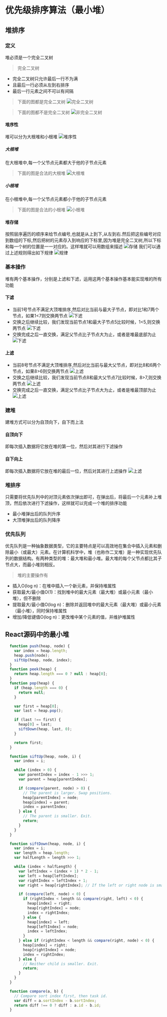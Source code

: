 # 优先级排序算法（最小堆）

## 堆排序
### 定义 
堆必须是一个完全二叉树
> 完全二叉树
+ 完全二叉树只允许最后一行不为满
+ 且最后一行必须从左到右排序
+ 最后一行元素之间不可以有间隔

> 下面的图都是完全二叉树
![完全二叉树](./imgs/1.jpg)

> 下面的图都不是完全二叉树
![非完全二叉树](./imgs/2.jpg)

#### 堆序性
堆可以分为大根堆和小根堆
![堆序性](./imgs/3.jpg)

##### 大根堆
在大根堆中,每一个父节点元素都大于他的子节点元素

> 下面的图是合法的大根堆
![大根堆](./imgs/4.jpg)

##### 小根堆
在小根堆中,每一个父节点元素都小于他的子节点元素

> 下面的图是合法的小根堆
![小根堆](./imgs/5.jpg)

#### 堆存储
按照层序遍历的顺序来给节点编号,也就是从上到下,从左到右.然后把这些编号对应到数组的下标,然后把树的元素存入到响应的下标里,因为堆是完全二叉树,所以下标和每一个树的位置是一一对应的。这样堆就可以用数组来描述
![存储](./imgs/6.jpg)
我们可以通过上述规则得出如下规律
![规律](./imgs/7.jpg)

### 基本操作
堆有两个基本操作，分别是上滤和下滤，运用这两个基本操作基本能实现堆的所有功能
#### 下滤
> 
+ 当前1号节点不满足大顶堆排序,然后对比当前与最大子节点，即对比1和7两个节点，如果1<7则交换两节点
![下滤](./imgs/8.jpg)
+ 交换之后继续比较，我们发现当前节点1和最大子节点5比较时候，1<5,则交换两节点
![下滤](./imgs/9.jpg)
+ 交换完成之后一直交换，满足父节点比子节点大为止，或者是堆最底部为止
![下滤](./imgs/10.jpg)

#### 上滤
> 
+ 当前8号节点不满足大顶堆排序,然后对比当前与最大父节点，即对比8和6两个节点，如果8>6则交换两节点
![上滤](./imgs/11.jpg)
+ 交换之后继续比较，我们发现当前节点8和最大父节点7比较时候，8>7,则交换两节点
![上滤](./imgs/12.jpg)
+ 交换完成之后一直交换，满足父节点比子节点大为止，或者是堆最顶部为止
![上滤](./imgs/13.jpg)

### 建堆 
建堆方式可以分为自顶向下，自下而上法


#### 自顶向下
即每次插入数据将它放在堆的第一位，然后对其进行下滤操作
#### 自下向上
即每次插入数据将它放在堆的最后一位，然后对其进行上滤操作
![上滤](./imgs/1.gif)

### 堆排序
只需要将优先队列中的对顶元素依次弹出即可，在弹出后，将最后一个元素补上堆顶，然后依次进行下滤操作，这样就可以完成一个堆的排序功能
+ 最小堆弹出后的队列升序
+ 大顶堆弹出后的队列降序

### 优先队列
优先队列是一种抽象数据类型，它的主要特点是可以高效地在集合中插入元素和删除最小（或最大）元素。在计算机科学中，堆（也称作二叉堆）是一种实现优先队列的数据结构。有两种类型的堆：最大堆和最小堆。最大堆的每个父节点都比其子节点大，而最小堆则相反。

> 堆的主要操作有
+ 插入O(log n)：在堆中插入一个新元素，并保持堆属性
+ 获取最大/最小值O(1)：找到堆中的最大元素（最大堆）或最小元素（最小堆），但不删除
+ 提取最大/最小值O(log n)：删除并返回堆中的最大元素（最大堆）或最小元素（最小堆），同时保持堆属性
+ 增加/降低键值O(log n)：更改堆中某个元素的值，并维护堆属性

## React源码中的最小堆
```js
  function push(heap, node) {
    var index = heap.length;
    heap.push(node);
    siftUp(heap, node, index);
  }
  function peek(heap) {
    return heap.length === 0 ? null : heap[0];
  }
  function pop(heap) {
    if (heap.length === 0) {
      return null;
    }

    var first = heap[0];
    var last = heap.pop();

    if (last !== first) {
      heap[0] = last;
      siftDown(heap, last, 0);
    }

    return first;
  }

  function siftUp(heap, node, i) {
    var index = i;

    while (index > 0) {
      var parentIndex = index - 1 >>> 1;
      var parent = heap[parentIndex];

      if (compare(parent, node) > 0) {
        // The parent is larger. Swap positions.
        heap[parentIndex] = node;
        heap[index] = parent;
        index = parentIndex;
      } else {
        // The parent is smaller. Exit.
        return;
      }
    }
  }

  function siftDown(heap, node, i) {
    var index = i;
    var length = heap.length;
    var halfLength = length >>> 1;

    while (index < halfLength) {
      var leftIndex = (index + 1) * 2 - 1;
      var left = heap[leftIndex];
      var rightIndex = leftIndex + 1;
      var right = heap[rightIndex]; // If the left or right node is smaller, swap with the smaller of those.

      if (compare(left, node) < 0) {
        if (rightIndex < length && compare(right, left) < 0) {
          heap[index] = right;
          heap[rightIndex] = node;
          index = rightIndex;
        } else {
          heap[index] = left;
          heap[leftIndex] = node;
          index = leftIndex;
        }
      } else if (rightIndex < length && compare(right, node) < 0) {
        heap[index] = right;
        heap[rightIndex] = node;
        index = rightIndex;
      } else {
        // Neither child is smaller. Exit.
        return;
      }
    }
  }

  function compare(a, b) {
    // Compare sort index first, then task id.
    var diff = a.sortIndex - b.sortIndex;
    return diff !== 0 ? diff : a.id - b.id;
  }
```